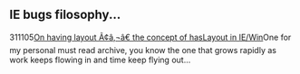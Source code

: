 <article><h2>IE bugs filosophy...</h2><time><span class="day">3</span><span class="month">11</span><span class="year">105</span></time><a href="http://www.satzansatz.de/cssd/onhavinglayout.html">On having layout Ã¢â‚¬â€ the concept of hasLayout in IE/Win</a>One for my personal must read archive, you know the one that grows rapidly as work keeps flowing in and time keep flying out...</article>